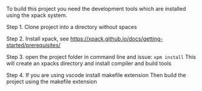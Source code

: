 To build this project you need the development tools which are installed
using the xpack system. 

Step 1. 
Clone project into a directory without spaces

Step 2. 
Install xpack, see https://xpack.github.io/docs/getting-started/prerequisites/

Step 3.
open the project folder in command line and issue:
`xpm install`
This will create an xpacks directory and install compiler and build tools

Step 4.
If you are using vscode install makefile extension
Then build the project using the makefile extension 


